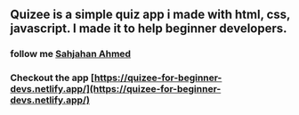 ## Quizee is a simple quiz app i made with html, css, javascript. I made it to help beginner developers.

### follow me [Sahjahan Ahmed](http://linkedin.com/in/sahjahan-ahmed)

### Checkout the app [https://quizee-for-beginner-devs.netlify.app/](https://quizee-for-beginner-devs.netlify.app/)